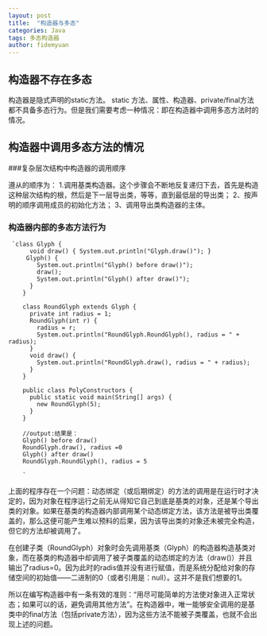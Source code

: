 ```yaml
---
layout: post
title:  "构造器与多态"
categories: Java
tags: 多态构造器
author: fidemyuan
---
```


## 构造器不存在多态

构造器是隐式声明的static方法。
static 方法、属性、构造器、private/final方法都不具备多态行为。但是我们需要考虑一种情况：即在构造器中调用多态方法时的情况。

## 构造器中调用多态方法的情况

###复杂层次结构中构造器的调用顺序

遵从的顺序为：
1.调用基类构造器。这个步骤会不断地反复递归下去，首先是构造这种层次结构的根，然后是下一层导出类，等等，直到最低层的导出类； 
2、按声明的顺序调用成员的初始化方法； 
3、调用导出类构造器的主体。

### 构造器内部的多态方法行为

	 `class Glyph {
	      void draw() { System.out.println("Glyph.draw()"); }
	     Glyph() {
	        System.out.println("Glyph() before draw()");
	        draw();
	        System.out.println("Glyph() after draw()");
	      }
	    }   
	
	    class RoundGlyph extends Glyph {
	      private int radius = 1;
	      RoundGlyph(int r) {
	        radius = r;
	        System.out.println("RoundGlyph.RoundGlyph(), radius = " + radius);
	      }
	      void draw() {
	        System.out.println("RoundGlyph.draw(), radius = " + radius);
	      }
	    }   
	
	    public class PolyConstructors {
	      public static void main(String[] args) {
	        new RoundGlyph(5);
	      }
	    }
	
		//output:结果是：
		Glyph() before draw()
		RoundGlyph.draw(), radius =0
		Glyph() after draw()
		RoundGlyph.RoundGlyph(), radius = 5
			
		`

上面的程序存在一个问题：动态绑定（或后期绑定）的方法的调用是在运行时才决定的，因为对象在程序运行之前无从得知它自己到底是基类的对象，还是某个导出类的对象。如果在基类的构造器内部调用某个动态绑定方法，该方法是被导出类覆盖的，那么这便可能产生难以预料的后果，因为该导出类的对象还未被完全构造，但它的方法却被调用了。

 在创建子类（RoundGlyph）对象时会先调用基类（Glyph）的构造器构造基类对象，而在基类的构造器中却调用了被子类覆盖的动态绑定的方法（draw()）并且输出了radius=0。因为此时的radis值并没有进行赋值，而是系统分配给对象的存储空间的初始值——二进制的0（或者引用是：null）。这并不是我们想要的1。

所以在编写构造器中有一条有效的准则：“用尽可能简单的方法使对象进入正常状态；如果可以的话，避免调用其他方法”。在构造器中，唯一能够安全调用的是基类中的final方法（包括private方法），因为这些方法不能被子类覆盖，也就不会出现上述的问题。